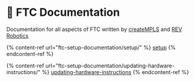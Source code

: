 # 📄 FTC Documentation

Documentation for all aspects of FTC written by [createMPLS](https://github.com/CreateMinneapolis/FTC-Documentation) and [REV Robotics](https://github.com/REVrobotics/REV-Hardware-Client-Documentation)

{% content-ref url="ftc-setup-documentation/setup/" %}
[setup](ftc-setup-documentation/setup/)
{% endcontent-ref %}

{% content-ref url="ftc-setup-documentation/updating-hardware-instructions/" %}
[updating-hardware-instructions](ftc-setup-documentation/updating-hardware-instructions/)
{% endcontent-ref %}
